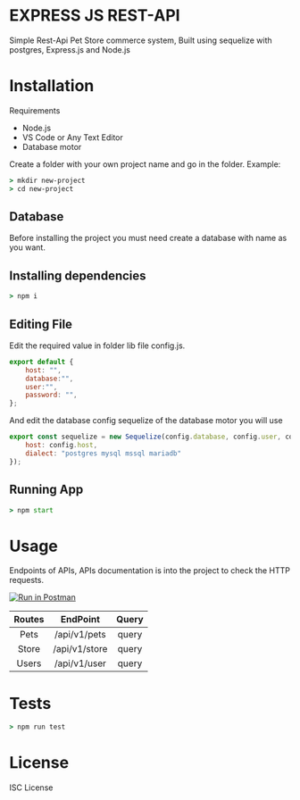 # EXPRESS JS REST-API
Simple Rest-Api Pet Store commerce system, Built using sequelize with postgres, Express.js and Node.js

# Installation
Requirements
- Node.js
- VS Code or Any Text Editor
- Database motor

Create a folder with your own project name and go in the folder.
Example:
```cmd
> mkdir new-project
> cd new-project
```

## Database
Before installing the project you must need create a database with name as you want.

## Installing dependencies
```cmd
> npm i
```

## Editing File
Edit the required value in folder lib file config.js.
```js
export default {
	host: "",
	database:"",
	user:"",
	password: "",
};
```
And edit the database config sequelize of the database motor you will use
```js
export const sequelize = new Sequelize(config.database, config.user, config.password,{
	host: config.host,
	dialect: "postgres mysql mssql mariadb"
});
```

## Running App
```cmd
> npm start
```

# Usage
Endpoints of APIs, APIs documentation is into the project to check the HTTP requests.

[![Run in Postman](https://run.pstmn.io/button.svg)](https://app.getpostman.com/run-collection/edf3decccc20d7ae9698?action=collection%2Fimport)

|  Routes  |   EndPoint      |  Query   |
| :------: | :------------:  | :------: |
| Pets     |  /api/v1/pets   |  query   |
| Store    |  /api/v1/store  |  query   |
| Users    |  /api/v1/user   |  query   |

# Tests
```cmd
> npm run test
```

# License
ISC License